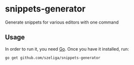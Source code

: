 # snippets-generator

Generate snippets for various editors with one command

## Usage

In order to run it, you need [Go]. Once you have it installed, run:
```
go get github.com/szeliga/snippets-generator
```

[Go]: https://golang.org/doc/install#install
